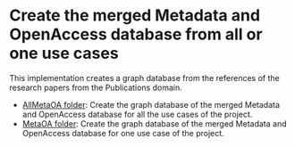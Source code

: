 # Create the merged Metadata and OpenAccess database from all or one use cases

This implementation creates a graph database from the references of the research papers from the Publications domain.

- [AllMetaOA folder](AllMetaOA): Create the graph database of the merged Metadata and OpenAccess database for all the use cases of the project.
- [MetaOA folder](MetaOA): Create the graph database of the merged Metadata and OpenAccess database for one use case of the project.
